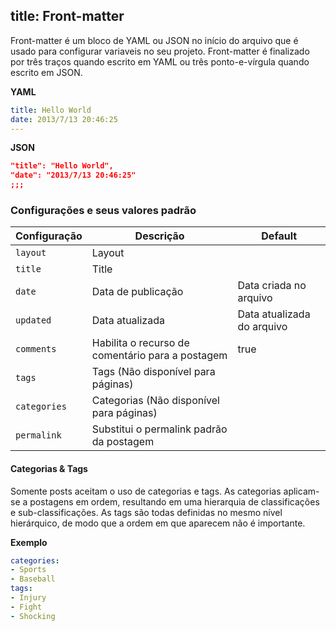 title: Front-matter
---

Front-matter é um bloco de YAML ou JSON no início do arquivo que é usado para configurar variaveis no seu projeto. Front-matter é finalizado por três traços quando escrito em YAML ou três ponto-e-vírgula quando escrito em JSON.

**YAML**
``` yaml
title: Hello World
date: 2013/7/13 20:46:25
---
```

**JSON**
``` json
"title": "Hello World",
"date": "2013/7/13 20:46:25"
;;;
```

### Configurações e seus valores padrão

Configuração | Descrição | Default
--- | --- | ---
`layout` | Layout |
`title` | Title |
`date` | Data de publicação | Data criada no arquivo
`updated` | Data atualizada | Data atualizada do arquivo
`comments` | Habilita o recurso de comentário para a postagem | true
`tags` | Tags (Não disponível para páginas)
`categories` | Categorias (Não disponível para páginas) |
`permalink` | Substitui o permalink padrão da postagem |

#### Categorias & Tags

Somente posts aceitam o uso de categorias e tags. As categorias aplicam-se a postagens em ordem, resultando em uma hierarquia de classificações e sub-classificações. As tags são todas definidas no mesmo nível hierárquico, de modo que a ordem em que aparecem não é importante.

**Exemplo**

``` yaml
categories:
- Sports
- Baseball
tags:
- Injury
- Fight
- Shocking
```
